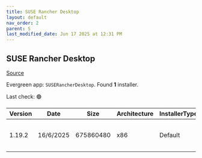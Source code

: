 ```yaml
---
title: SUSE Rancher Desktop
layout: default
nav_order: 2
parent: S
last_modified_date: Jun 17 2025 at 12:31 PM
---
```


## SUSE Rancher Desktop

[Source](https://rancherdesktop.io/)

Evergreen app: `SUSERancherDesktop`. Found **1** installer.

Last check: 🟢

| Version | Date      | Size      | Architecture | InstallerType | Type | URI                                                                                                                                                                                                                            |
| ------- | --------- | --------- | ------------ | ------------- | ---- | ------------------------------------------------------------------------------------------------------------------------------------------------------------------------------------------------------------------------------ |
| 1.19.2  | 16/6/2025 | 675860480 | x86          | Default       | msi  | [https://github.com/rancher-sandbox/rancher-desktop/releases/download/v1.19.2/Rancher.Desktop.Setup.1.19.2.msi](https://github.com/rancher-sandbox/rancher-desktop/releases/download/v1.19.2/Rancher.Desktop.Setup.1.19.2.msi) |
